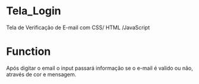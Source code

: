 # Tela_Login
Tela de Verificação de E-mail com CSS/ HTML /JavaScript

# Function

Após digitar o email o input passará informação se o e-mail é valido ou não, através de cor e mensagem.

